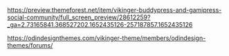 https://preview.themeforest.net/item/vikinger-buddypress-and-gamipress-social-community/full_screen_preview/28612259?_ga=2.73165841.368527202.1652435126-257187857.1652435126




https://odindesignthemes.com/vikinger-theme/members/odindesign-themes/forums/